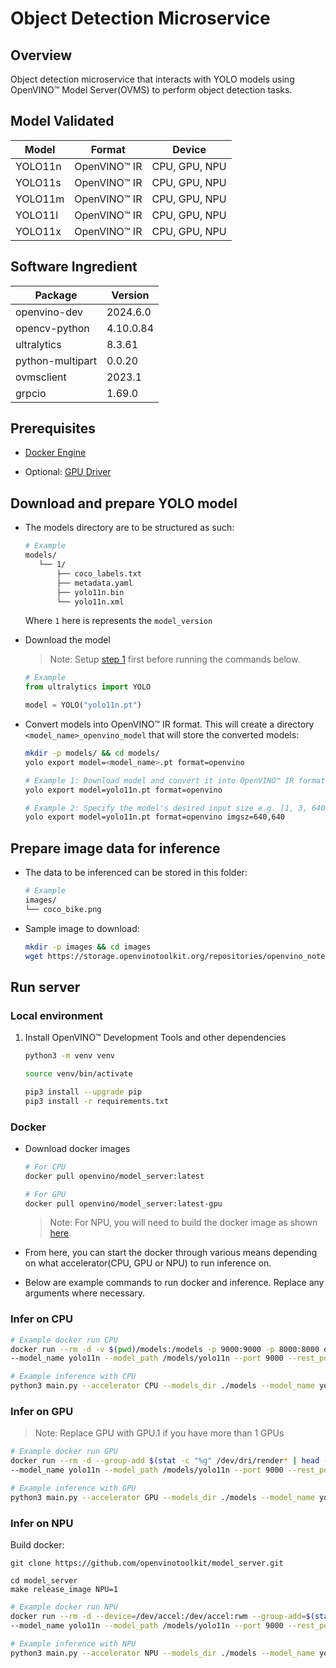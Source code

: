 # Object Detection Microservice

## Overview

Object detection microservice that interacts with YOLO models using OpenVINO™ Model Server(OVMS) to perform object detection tasks.

## Model Validated

Model | Format | Device
--- | --- | ---
YOLO11n | OpenVINO™ IR | CPU, GPU, NPU
YOLO11s | OpenVINO™ IR | CPU, GPU, NPU
YOLO11m | OpenVINO™ IR | CPU, GPU, NPU
YOLO11l | OpenVINO™ IR | CPU, GPU, NPU
YOLO11x | OpenVINO™ IR | CPU, GPU, NPU

## Software Ingredient

Package | Version
--- | ---
openvino-dev | 2024.6.0
opencv-python | 4.10.0.84
ultralytics | 8.3.61
python-multipart | 0.0.20
ovmsclient | 2023.1
grpcio | 1.69.0

## Prerequisites
- [Docker Engine](https://docs.docker.com/engine/install/ubuntu/)

- Optional: [GPU Driver](https://github.com/intel/edge-developer-kit-reference-scripts/blob/main/gpu/arc/dg2/usecases/openvino/install_gpu.sh)


## Download and prepare YOLO model

-   The models directory are to be structured as such:
    ```bash
    # Example
    models/
       └── 1/
           ├── coco_labels.txt
           ├── metadata.yaml
           ├── yolo11n.bin
           └── yolo11n.xml
    ```
    Where `1` here is represents the `model_version`

-   Download the model
    >Note: Setup [step 1](#local-environment) first before running the commands below.

    ```python
    # Example
    from ultralytics import YOLO

    model = YOLO("yolo11n.pt")
    ```

-   Convert models into OpenVINO™ IR format. This will create a directory `<model_name>_openvino_model` that will store the converted models:
    ```bash
    mkdir -p models/ && cd models/
    yolo export model=<model_name>.pt format=openvino

    # Example 1: Download model and convert it into OpenVINO™ IR format
    yolo export model=yolo11n.pt format=openvino

    # Example 2: Specify the model's desired input size e.g. [1, 3, 640, 640]
    yolo export model=yolo11n.pt format=openvino imgsz=640,640
    ```


## Prepare image data for inference

-   The data to be inferenced can be stored in this folder:
    ```bash
    # Example
    images/
    └── coco_bike.png
    ```

-   Sample image to download:
    ```bash
    mkdir -p images && cd images
    wget https://storage.openvinotoolkit.org/repositories/openvino_notebooks/data/data/image/coco_bike.jpg
    ```

## Run server

### Local environment

1.  Install OpenVINO™ Development Tools and other dependencies

    ```bash
    python3 -m venv venv

    source venv/bin/activate

    pip3 install --upgrade pip
    pip3 install -r requirements.txt
    ```

### Docker

-   Download docker images

    ```bash
    # For CPU
    docker pull openvino/model_server:latest

    # For GPU
    docker pull openvino/model_server:latest-gpu
    ```
    >Note: For NPU, you will need to build the docker image as shown [here](#infer-on-npu).

-   From here, you can start the docker through various means depending on what accelerator(CPU, GPU or NPU) to run inference on.
-   Below are example commands to run docker and inference. Replace any arguments where necessary.

### Infer on CPU

```bash
# Example docker run CPU
docker run --rm -d -v $(pwd)/models:/models -p 9000:9000 -p 8000:8000 openvino/model_server:latest \
--model_name yolo11n --model_path /models/yolo11n --port 9000 --rest_port 8000 --layout NHWC:NCHW
```

```bash
# Example inference with CPU
python3 main.py --accelerator CPU --models_dir ./models --model_name yolo11n --image_path images/coco_bike.jpg --output_image_path result_image.jpg --ovms_address 127.0.0.1:9000
```

### Infer on GPU

>Note: Replace GPU with GPU.1 if you have more than 1 GPUs
```bash
# Example docker run GPU
docker run --rm -d --group-add $(stat -c "%g" /dev/dri/render* | head -n 1) -u $(id -u) --device=/dev/dri:/dev/dri -v $(pwd)/models:/models -p 9000:9000 -p 8000:8000 openvino/model_server:latest-gpu \
--model_name yolo11n --model_path /models/yolo11n --port 9000 --rest_port 8000 --layout NHWC:NCHW
```

```bash
# Example inference with GPU
python3 main.py --accelerator GPU --models_dir ./models --model_name yolo11n --image_path images/coco_bike.jpg --output_image_path result_image.jpg --ovms_address 127.0.0.1:9000
```

### Infer on NPU

Build docker:
```
git clone https://github.com/openvinotoolkit/model_server.git

cd model_server
make release_image NPU=1
```

```bash
# Example docker run NPU
docker run --rm -d --device=/dev/accel:/dev/accel:rwm --group-add=$(stat -c "%g" /dev/dri/render* | head -n 1) -u $(id -u) -v $(pwd)/models:/models -p 9000:9000 -p 8000:8000 openvino/model_server:latest-npu \
--model_name yolo11n --model_path /models/yolo11n --port 9000 --rest_port 8000 --layout NHWC:NCHW
```

```bash
# Example inference with NPU
python3 main.py --accelerator NPU --models_dir ./models --model_name yolo11n --image_path images/coco_bike.jpg --output_image_path result_image.jpg --ovms_address 127.0.0.1:9000
```
